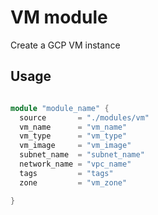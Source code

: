 VM module 
===

Create a GCP VM instance 

Usage 
---

```v

module "module_name" {
  source       = "./modules/vm"
  vm_name      = "vm_name"
  vm_type      = "vm_type"
  vm_image     = "vm_image"
  subnet_name  = "subnet_name"
  network_name = "vpc_name"
  tags         = "tags"
  zone         = "vm_zone"

}

```
